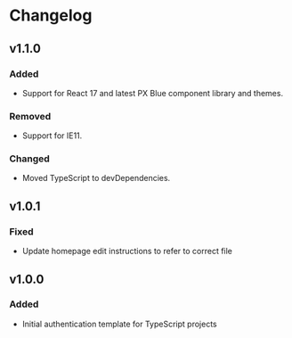 # Changelog

## v1.1.0

### Added

-   Support for React 17 and latest PX Blue component library and themes.

### Removed

-   Support for IE11.

### Changed

-   Moved TypeScript to devDependencies.

## v1.0.1

### Fixed

-   Update homepage edit instructions to refer to correct file

## v1.0.0

### Added

-   Initial authentication template for TypeScript projects